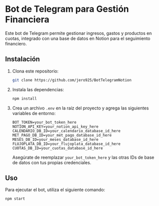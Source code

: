 # Bot de Telegram para Gestión Financiera

Este bot de Telegram permite gestionar ingresos, gastos y productos en cuotas, integrado con una base de datos en Notion para el seguimiento financiero.

## Instalación

1. Clona este repositorio:
    ```bash
    git clone https://github.com/jero925/BotTelegramNotion
    ```

2. Instala las dependencias:
    ```bash
    npm install
    ```

3. Crea un archivo `.env` en la raíz del proyecto y agrega las siguientes variables de entorno:

    ```plaintext
    BOT_TOKEN=your_bot_token_here
    NOTION_API_KEY=your_notion_api_key_here
    CALENDARIO_DB_ID=your_calendario_database_id_here
    MET_PAGO_DB_ID=your_met_pago_database_id_here
    MESES_DB_ID=your_meses_database_id_here
    FLUJOPLATA_DB_ID=your_flujoplata_database_id_here
    CUOTAS_DB_ID=your_cuotas_database_id_here
    ```

   Asegúrate de reemplazar `your_bot_token_here` y las otras IDs de base de datos con tus propias credenciales.

## Uso

Para ejecutar el bot, utiliza el siguiente comando:
```bash
npm start
